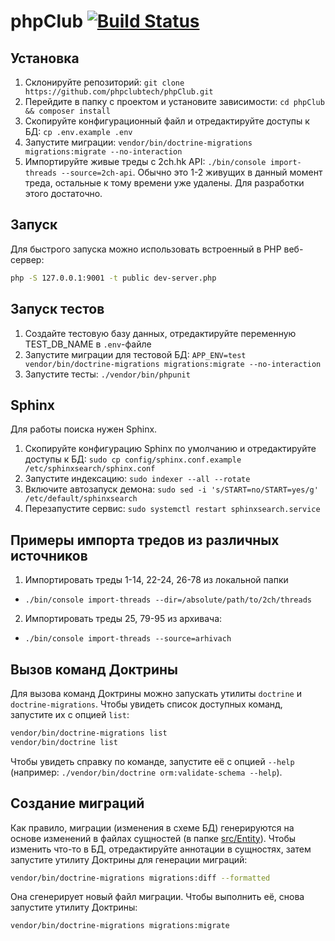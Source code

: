 # phpClub [![Build Status](https://travis-ci.org/richBlueElephant/phpClub.svg?branch=master)](https://travis-ci.org/richBlueElephant/phpClub)

## Установка
1. Склонируйте репозиторий: `git clone https://github.com/phpclubtech/phpClub.git`
2. Перейдите в папку с проектом и установите зависимости: `cd phpClub && composer install`
3. Скопируйте конфигурационный файл и отредактируйте доступы к БД: `cp .env.example .env`
4. Запустите миграции: `vendor/bin/doctrine-migrations migrations:migrate --no-interaction`
5. Импортируйте живые треды с 2ch.hk API: `./bin/console import-threads --source=2ch-api`. Обычно это 1-2 живущих в данный момент треда, остальные к тому времени уже удалены. Для разработки этого достаточно.

## Запуск

Для быстрого запуска можно использовать встроенный в PHP веб-сервер:

```sh
php -S 127.0.0.1:9001 -t public dev-server.php
```

## Запуск тестов
1. Создайте тестовую базу данных, отредактируйте переменную TEST_DB_NAME в `.env`-файле
2. Запустите миграции для тестовой БД: `APP_ENV=test vendor/bin/doctrine-migrations migrations:migrate --no-interaction`
3. Запустите тесты: `./vendor/bin/phpunit`

## Sphinx
Для работы поиска нужен Sphinx.
1. Скопируйте конфигурацию Sphinx по умолчанию и отредактируйте доступы к БД: `sudo cp config/sphinx.conf.example /etc/sphinxsearch/sphinx.conf`
2. Запустите индексацию: `sudo indexer --all --rotate`
3. Включите автозапуск демона: `sudo sed -i 's/START=no/START=yes/g' /etc/default/sphinxsearch`
4. Перезапустите сервис: `sudo systemctl restart sphinxsearch.service`

## Примеры импорта тредов из различных источников
1) Импортировать треды 1-14, 22-24, 26-78 из локальной папки
- `./bin/console import-threads --dir=/absolute/path/to/2ch/threads`

2) Импортировать треды 25, 79-95 из архивача:
- `./bin/console import-threads --source=arhivach`

## Вызов команд Доктрины

Для вызова команд Доктрины можно запускать утилиты `doctrine` и `doctrine-migrations`. Чтобы увидеть список доступных команд, запустите их с опцией `list`:

```sh
vendor/bin/doctrine-migrations list
vendor/bin/doctrine list
```

Чтобы увидеть справку по команде, запустите её c опцией `--help` (например: `./vendor/bin/doctrine orm:validate-schema --help`).

## Создание миграций

Как правило, миграции (изменения в схеме БД) генерируются на основе изменений в файлах сущностей (в папке [src/Entity](src/Entity)). Чтобы изменить что-то в БД, отредактируйте аннотации в сущностях, затем запустите утилиту Доктрины для генерации миграций: 

```sh
vendor/bin/doctrine-migrations migrations:diff --formatted
```

Она сгенерирует новый файл миграции. Чтобы выполнить её, снова запустите утилиту Доктрины:

```sh
vendor/bin/doctrine-migrations migrations:migrate
```
